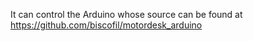 

It can control the Arduino whose source can be found at https://github.com/biscofil/motordesk_arduino
